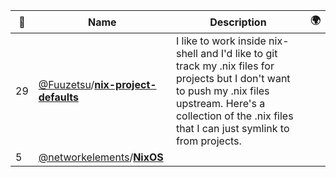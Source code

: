 |:star2: | Name | Description | 🌍|
|---|---|---|---|
|29|[@Fuuzetsu](https://github.com/Fuuzetsu)/[**nix-project-defaults**](https://github.com/Fuuzetsu/nix-project-defaults)|I like to work inside nix-shell and I'd like to git track my .nix files for projects but I don't want to push my .nix files upstream. Here's a collection of the .nix files that I can just symlink to from projects.||
|5|[@networkelements](https://github.com/networkelements)/[**NixOS**](https://github.com/networkelements/NixOS)|||

